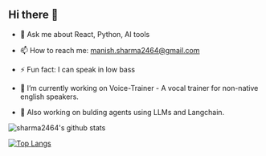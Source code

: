 ## Hi there 👋

- 💬 Ask me about React, Python, AI tools
- 📫 How to reach me: manish.sharma2464@gmail.com
- ⚡ Fun fact: I can speak in low bass

- 🔭 I’m currently working on Voice-Trainer - A vocal trainer for non-native english speakers.
- 🔭 Also working on bulding agents using LLMs and Langchain. 

![sharma2464's github stats](https://github-readme-stats-mu-one-24.vercel.app/api?username=sharma2464&theme=ambient_gradient&show_icons=true&include_all_commits=true&show=reviews,discussions_started,discussions_answered,prs_merged,prs_merged_percentage)

[![Top Langs](https://github-readme-stats-mu-one-24.vercel.app/api/top-langs/?username=sharma2464&layout=donut&hide=html)](https://github.com/sharma2464)
